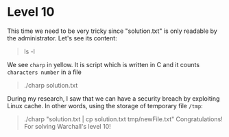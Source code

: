 # Level 10

This time we need to be very tricky since "solution.txt" is only readable by the administrator.
Let's see its content:
> ls -l

We see `charp` in yellow. It is script which is written in C and it counts `characters number` in a file
> ./charp solution.txt

During my research, I saw that we can have a security breach by exploiting Linux cache. In other words, using the storage of temporary file `/tmp`:
> ./charp "solution.txt | cp solution.txt tmp/newFile.txt"
Congratulations! For solving Warchall's level 10!

